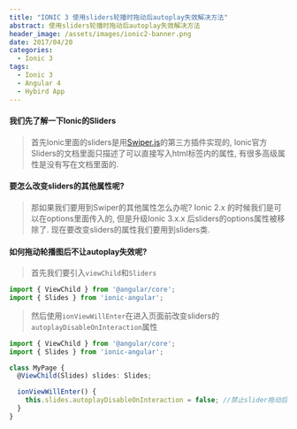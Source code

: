 ```yaml
---
title: "IONIC 3 使用sliders轮播时拖动后autoplay失效解决方法"
abstract: 使用sliders轮播时拖动后autoplay失效解决方法
header_image: /assets/images/ionic2-banner.png
date: 2017/04/20
categories:
  - Ionic 3
tags:
  - Ionic 3
  - Angular 4
  - Hybird App
---
```


#### 我们先了解一下Ionic的Sliders

> 首先Ionic里面的sliders是用[Swiper.js](http://idangero.us/swiper/api/#.WPhzbPB96Uk)的第三方插件实现的, Ionic官方Sliders的文档里面只描述了可以直接写入html标签内的属性, 有很多高级属性是没有写在文档里面的. 

#### 要怎么改变sliders的其他属性呢?

> 那如果我们要用到Swiper的其他属性怎么办呢? Ionic 2.x 的时候我们是可以在options里面传入的, 但是升级Ionic 3.x.x 后sliders的options属性被移除了. 现在要改变sliders的属性我们要用到sliders类. 

#### 如何拖动轮播图后不让autoplay失效呢?

> 首先我们要引入```viewChild```和```Sliders```

```typescript
import { ViewChild } from '@angular/core';
import { Slides } from 'ionic-angular';

```

> 然后使用```ionViewWillEnter```在进入页面前改变sliders的```autoplayDisableOnInteraction```属性

```typescript
import { ViewChild } from '@angular/core';
import { Slides } from 'ionic-angular';

class MyPage {
  @ViewChild(Slides) slides: Slides;

  ionViewWillEnter() {
    this.slides.autoplayDisableOnInteraction = false; //禁止slider拖动后autoPlay失效
  }
}
```
